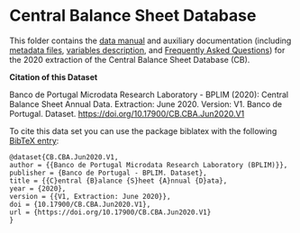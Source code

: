 # Central Balance Sheet Database


 This folder contains the [data manual](https://github.com/BPLIM/Manuals/blob/master/Data/CB/JUN20/CB_manual_JUN2020.pdf) and auxiliary documentation (including [metadata files](https://github.com/BPLIM/Manuals/tree/master/Data/CB/JUN20/aux_files/describe_dataset), [variables description](https://github.com/BPLIM/Manuals/tree/master/Data/CB/JUN20/aux_files/variables_description), and [Frequently Asked Questions](https://github.com/BPLIM/Manuals/blob/master/Data/CB/JUN20/aux_files/faq/CB_faq.md)) for the 2020 extraction of the Central Balance Sheet Database (CB).


**Citation of this Dataset**

Banco de Portugal Microdata Research Laboratory - BPLIM (2020): Central Balance Sheet Annual Data. Extraction: June 2020. Version: V1. Banco de Portugal. Dataset. https://doi.org/10.17900/CB.CBA.Jun2020.V1

To cite this data set you can use the package biblatex with the following [BibTeX entry](https://github.com/BPLIM/Manuals/blob/master/Data/CB/JUN20/aux_files/bibtex/CB.bib):

```
@dataset{CB.CBA.Jun2020.V1,
author = {{Banco de Portugal Microdata Research Laboratory (BPLIM)}},
publisher = {Banco de Portugal - BPLIM. Dataset},
title = {{C}entral {B}alance {S}heet {A}nnual {D}ata},
year = {2020},
version = {{V1, Extraction: June 2020}},
doi = {10.17900/CB.CBA.Jun2020.V1},
url = {https://doi.org/10.17900/CB.CBA.Jun2020.V1}
}
```
